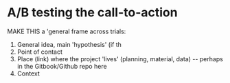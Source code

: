 # A/B testing the call-to-action

MAKE THIS a 'general frame across trials:

1. General idea, main 'hypothesis' (if th
2. Point of contact
3. Place (link) where the project 'lives' (planning, material, data) -- perhaps in the Gitbook/Github repo here
4. Context&#x20;
